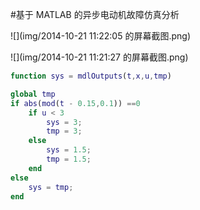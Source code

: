 #基于 MATLAB 的异步电动机故障仿真分析

![](img/2014-10-21 11:22:05 的屏幕截图.png)

![](img/2014-10-21 11:21:27 的屏幕截图.png)

```matlab
function sys = mdlOutputs(t,x,u,tmp)

global tmp
if abs(mod(t - 0.15,0.1)) ==0
    if u < 3
        sys = 3;
        tmp = 3;
    else
        sys = 1.5;
        tmp = 1.5;
    end
else
    sys = tmp;
end
```